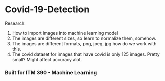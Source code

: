 # Covid-19-Detection

Research:

1. How to import images into machine learning model
2. The images are different sizes, so learn to normalize them, somehow.
3. The images are different formats, png, jpeg, jpg how do we work with this.
4. The covid dataset for images that have covid is only 125 images. Pretty small? Might affect accuracy alot.

<h3> Built for ITM 390 - Machine Learning
